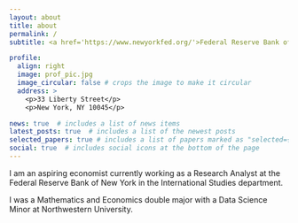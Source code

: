 ```yaml
---
layout: about
title: about
permalink: /
subtitle: <a href='https://www.newyorkfed.org/'>Federal Reserve Bank of New York</a>.

profile:
  align: right
  image: prof_pic.jpg
  image_circular: false # crops the image to make it circular
  address: >
    <p>33 Liberty Street</p>
    <p>New York, NY 10045</p>

news: true  # includes a list of news items
latest_posts: true  # includes a list of the newest posts
selected_papers: true # includes a list of papers marked as "selected={true}"
social: true  # includes social icons at the bottom of the page
---
```


I am an aspiring economist currently working as a Research Analyst at the Federal Reserve Bank of New York in the International Studies department.

I was a Mathematics and Economics double major with a Data Science Minor at Northwestern University.
